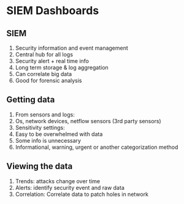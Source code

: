 # SIEM Dashboards

## SIEM

1. Security information and event management
1. Central hub for all logs
1. Security alert + real time info
1. Long term storage & log aggregation
1. Can correlate big data
1. Good for forensic analysis

## Getting data

1. From sensors and logs:
 1. Os, network devices, netflow sensors (3rd party sensors)
1. Sensitivity settings:
 1. Easy to be overwhelmed with data
 1. Some info is unnecessary
 1. Informational, warning, urgent or another categorization method

## Viewing the data

1. Trends: attacks change over time
1. Alerts: identify security event and raw data
1. Correlation: Correlate data to patch holes in network
